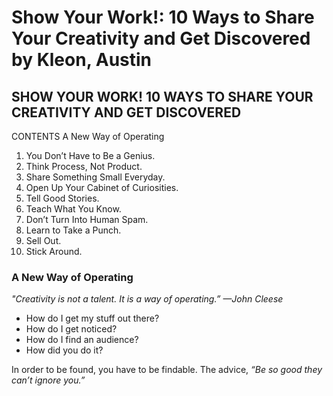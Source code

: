 # Show Your Work!: 10 Ways to Share Your Creativity and Get Discovered by  Kleon, Austin

## SHOW YOUR WORK! 10 WAYS TO SHARE YOUR CREATIVITY AND GET DISCOVERED

CONTENTS A New Way of Operating

1. You Don’t Have to Be a Genius.
2. Think Process, Not Product.
3. Share Something Small Everyday.
4. Open Up Your Cabinet of Curiosities.
5. Tell Good Stories.
6. Teach What You Know.
7. Don’t Turn Into Human Spam.
8. Learn to Take a Punch.
9. Sell Out.
10. Stick Around.

### A New Way of Operating

_"Creativity is not a talent. It is a way of operating.” —John Cleese_

- How do I get my stuff out there?
- How do I get noticed?
- How do I find an audience?
- How did you do it?

In order to be found, you have to be findable.
The advice, _“Be so good they can’t ignore you.”_
